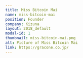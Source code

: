 ```yaml
---
title: Miss Bitcoin Mai
name: miss-bitcoin-mai
position: Founder
company: Kizuna
layout: 2018_default
modal-id: 1
thumbnail: miss-bitcoin-mai.png
alt: Picture of Miss Bitcoin Mai
link: https://gracone.co.jp/
---
```

